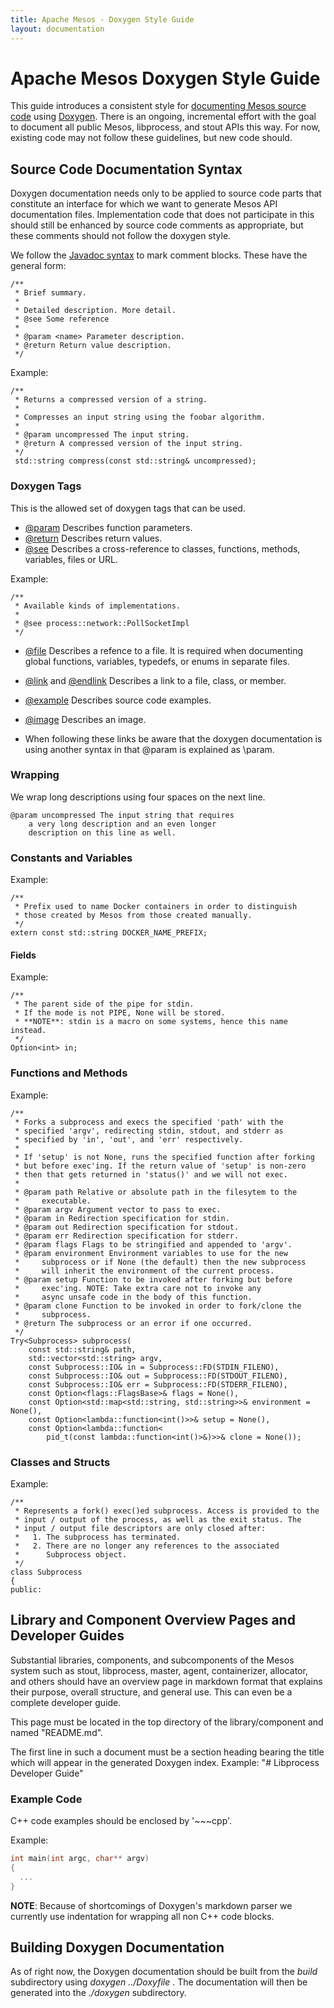 ```yaml
---
title: Apache Mesos - Doxygen Style Guide
layout: documentation
---
```


# Apache Mesos Doxygen Style Guide

This guide introduces a consistent style
for [documenting Mesos source code](http://mesos.apache.org/api/latest/c++)
using [Doxygen](http://www.doxygen.org).
There is an ongoing, incremental effort with the goal to document all public Mesos, libprocess, and stout APIs this way.
For now, existing code may not follow these guidelines, but new code should.


## Source Code Documentation Syntax

Doxygen documentation needs only to be applied to source code parts that
constitute an interface for which we want to generate Mesos API documentation
files. Implementation code that does not participate in this should still be
enhanced by source code comments as appropriate, but these comments should not follow the doxygen style.

We follow the [Javadoc syntax](http://en.wikipedia.org/wiki/Javadoc) to mark comment blocks.
These have the general form:


<!-- NOTE: In order to show the comments as part of the code blocks in
this we must use indentation instead of fenced code blocks (i.e.,
~~~cpp) because doxygen will remove all of the comments and just
render the code. -->


    /**
     * Brief summary.
     *
     * Detailed description. More detail.
     * @see Some reference
     *
     * @param <name> Parameter description.
     * @return Return value description.
     */

Example:

    /**
     * Returns a compressed version of a string.
     *
     * Compresses an input string using the foobar algorithm.
     *
     * @param uncompressed The input string.
     * @return A compressed version of the input string.
     */
     std::string compress(const std::string& uncompressed);


### Doxygen Tags

This is the allowed set of doxygen tags that can be used.

 * [\@param](http://doxygen.org/manual/commands.html#cmdparam) Describes function parameters.
 * [\@return](http://doxygen.org/manual/commands.html#cmdreturn) Describes return values.
 * [\@see](http://doxygen.org/manual/commands.html#cmdsa) Describes a cross-reference to classes, functions, methods, variables, files or URL.

Example:

    /**
     * Available kinds of implementations.
     *
     * @see process::network::PollSocketImpl
     */

 * [\@file](http://doxygen.org/manual/commands.html#cmdfile) Describes a refence to a file. It is required when documenting global functions, variables, typedefs, or enums in separate files.
 * [\@link](http://doxygen.org/manual/commands.html#cmdlink) and [\@endlink](http://doxygen.org/manual/commands.html#cmdendlink) Describes a link to a file, class, or member.
 * [\@example](http://doxygen.org/manual/commands.html#cmdexample) Describes source code examples.
 * [\@image](http://doxygen.org/manual/commands.html#cmdimage) Describes an image.

 * When following these links be aware that the doxygen documentation is using another syntax in that \@param is explained as \\param.


### Wrapping

We wrap long descriptions using four spaces on the next line.

    @param uncompressed The input string that requires
        a very long description and an even longer
        description on this line as well.


### Constants and Variables

Example:

    /**
     * Prefix used to name Docker containers in order to distinguish
     * those created by Mesos from those created manually.
     */
    extern const std::string DOCKER_NAME_PREFIX;


#### Fields

Example:

    /**
     * The parent side of the pipe for stdin.
     * If the mode is not PIPE, None will be stored.
     * **NOTE**: stdin is a macro on some systems, hence this name instead.
     */
    Option<int> in;


### Functions and Methods

Example:

    /**
     * Forks a subprocess and execs the specified 'path' with the
     * specified 'argv', redirecting stdin, stdout, and stderr as
     * specified by 'in', 'out', and 'err' respectively.
     *
     * If 'setup' is not None, runs the specified function after forking
     * but before exec'ing. If the return value of 'setup' is non-zero
     * then that gets returned in 'status()' and we will not exec.
     *
     * @param path Relative or absolute path in the filesytem to the
     *     executable.
     * @param argv Argument vector to pass to exec.
     * @param in Redirection specification for stdin.
     * @param out Redirection specification for stdout.
     * @param err Redirection specification for stderr.
     * @param flags Flags to be stringified and appended to 'argv'.
     * @param environment Environment variables to use for the new
     *     subprocess or if None (the default) then the new subprocess
     *     will inherit the environment of the current process.
     * @param setup Function to be invoked after forking but before
     *     exec'ing. NOTE: Take extra care not to invoke any
     *     async unsafe code in the body of this function.
     * @param clone Function to be invoked in order to fork/clone the
     *     subprocess.
     * @return The subprocess or an error if one occurred.
     */
    Try<Subprocess> subprocess(
        const std::string& path,
        std::vector<std::string> argv,
        const Subprocess::IO& in = Subprocess::FD(STDIN_FILENO),
        const Subprocess::IO& out = Subprocess::FD(STDOUT_FILENO),
        const Subprocess::IO& err = Subprocess::FD(STDERR_FILENO),
        const Option<flags::FlagsBase>& flags = None(),
        const Option<std::map<std::string, std::string>>& environment = None(),
        const Option<lambda::function<int()>>& setup = None(),
        const Option<lambda::function<
            pid_t(const lambda::function<int()>&)>>& clone = None());


### Classes and Structs

Example:

    /**
     * Represents a fork() exec()ed subprocess. Access is provided to the
     * input / output of the process, as well as the exit status. The
     * input / output file descriptors are only closed after:
     *   1. The subprocess has terminated.
     *   2. There are no longer any references to the associated
     *      Subprocess object.
     */
    class Subprocess
    {
    public:


## Library and Component Overview Pages and Developer Guides

Substantial libraries, components, and subcomponents of the Mesos system such as
stout, libprocess, master, agent, containerizer, allocator, and others
should have an overview page in markdown format that explains their
purpose, overall structure, and general use. This can even be a complete developer guide.

This page must be located in the top directory of the library/component and named "README.md".

The first line in such a document must be a section heading bearing the title which will appear in the generated Doxygen index.
Example: "# Libprocess Developer Guide"

### Example Code

C++ code examples should be enclosed by '~~~cpp'.

Example:

~~~cpp
int main(int argc, char** argv)
{
  ...
}
~~~

**NOTE**: Because of shortcomings of Doxygen's markdown parser we currently use indentation for wrapping all non C++ code blocks.


## Building Doxygen Documentation

As of right now, the Doxygen documentation should be built from the *build* subdirectory using *doxygen ../Doxyfile* . The documentation will then be generated into the *./doxygen* subdirectory.
